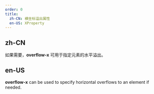 ```yaml
---
order: 0
title:
  zh-CN: 横坐标溢出属性
  en-US: XProperty
---
```


## zh-CN

如果需要，**overflow-x** 可用于指定元素的水平溢出。

## en-US

**overflow-x** can be used to specify horizontal overflows to an element if needed.